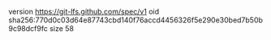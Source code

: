 version https://git-lfs.github.com/spec/v1
oid sha256:770d0c03d64e87743cbd140f76accd4456326f5e290e30bed7b50b9c98dcf9fc
size 58

